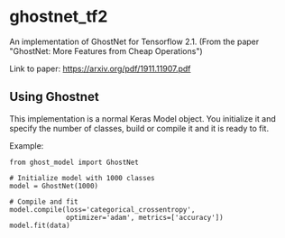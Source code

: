 # ghostnet_tf2
An implementation of GhostNet for Tensorflow 2.1. (From the paper "GhostNet: More Features from Cheap Operations")

Link to paper: https://arxiv.org/pdf/1911.11907.pdf

## Using Ghostnet

This implementation is a normal Keras Model object.
You initialize it and specify the number of classes, build or compile it and it is ready to fit.

Example:
```
from ghost_model import GhostNet

# Initialize model with 1000 classes
model = GhostNet(1000)

# Compile and fit
model.compile(loss='categorical_crossentropy', 
              optimizer='adam', metrics=['accuracy']) 
model.fit(data)

```
